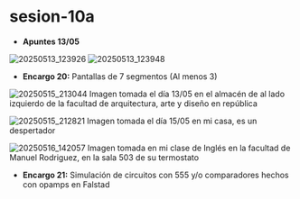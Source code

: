 # sesion-10a

 - **Apuntes 13/05**

![20250513_123926](https://github.com/user-attachments/assets/65c7677d-d962-4c04-9a33-401a69dce09e)
![20250513_123948](https://github.com/user-attachments/assets/5f00cba6-7a9a-4c24-95a2-6dced746566c)

- **Encargo 20:** Pantallas de 7 segmentos (Al menos 3)

![20250515_213044](https://github.com/user-attachments/assets/0bdb1ede-7910-4b2f-af62-6e037a727899)
Imagen tomada el día 13/05 en el almacén de al lado izquierdo de la facultad de arquitectura, arte y diseño en república

![20250515_212821](https://github.com/user-attachments/assets/892a058a-3342-445b-b664-8de848c17ce4)
Imagen tomada el día 15/05 en mi casa, es un despertador

![20250516_142057](https://github.com/user-attachments/assets/e6243d65-d22f-47e5-9c9c-c943e07167af)
Imagen tomada en mi clase de Inglés en la facultad de Manuel Rodriguez, en la sala 503 de su termostato

 - **Encargo 21:** Simulación de circuitos con 555 y/o comparadores hechos con opamps en Falstad
